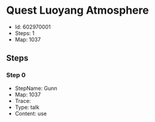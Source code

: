 # Quest Luoyang Atmosphere

- Id: 602970001
- Steps: 1
- Map: 1037

## Steps

### Step 0
- StepName:  Gunn
- Map:  1037
- Trace:  
- Type:  talk
- Content:  use


